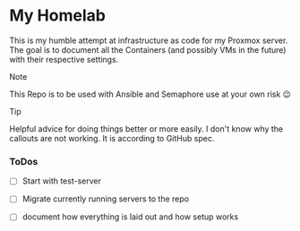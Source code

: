 # My Homelab
This is my humble attempt at infrastructure as code for my Proxmox server. The goal is to document all the Containers (and possibly VMs in the future) with their respective settings. 

> [!NOTE]
> This Repo is to be used with Ansible and Semaphore
> use at your own risk :wink:

> [!TIP]
> Helpful advice for doing things better or more easily.
> I don't know why the callouts are not working. It is according to GitHub spec.

### ToDos
- [ ] Start with test-server
- [ ] Migrate currently running servers to the repo
- [ ] document how everything is laid out and how setup works


